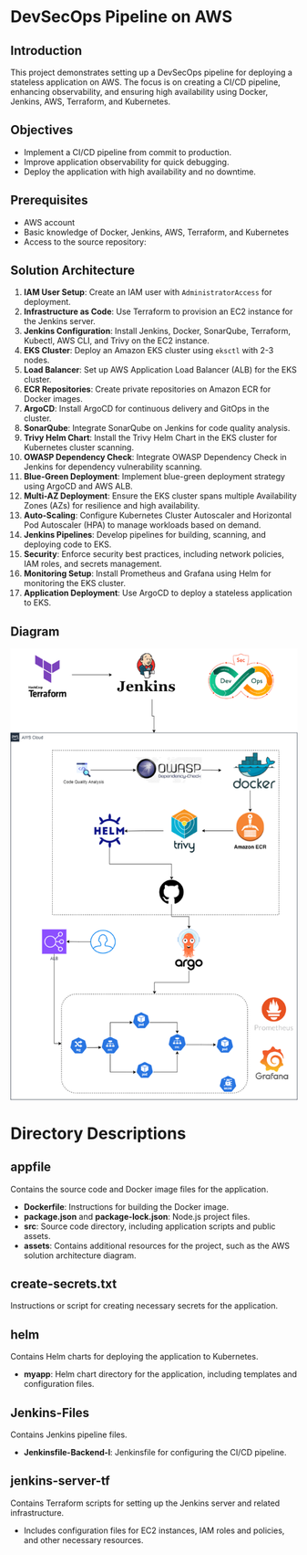# DevSecOps Pipeline on AWS

## Introduction

This project demonstrates setting up a DevSecOps pipeline for deploying a stateless application on AWS. The focus is on creating a CI/CD pipeline, enhancing observability, and ensuring high availability using Docker, Jenkins, AWS, Terraform, and Kubernetes.

## Objectives

- Implement a CI/CD pipeline from commit to production.
- Improve application observability for quick debugging.
- Deploy the application with high availability and no downtime.

## Prerequisites

- AWS account
- Basic knowledge of Docker, Jenkins, AWS, Terraform, and Kubernetes
- Access to the source repository:

## Solution Architecture

1. **IAM User Setup**: Create an IAM user with `AdministratorAccess` for deployment.
2. **Infrastructure as Code**: Use Terraform to provision an EC2 instance for the Jenkins server.
3. **Jenkins Configuration**: Install Jenkins, Docker, SonarQube, Terraform, Kubectl, AWS CLI, and Trivy on the EC2 instance.
4. **EKS Cluster**: Deploy an Amazon EKS cluster using `eksctl` with 2-3 nodes.
5. **Load Balancer**: Set up AWS Application Load Balancer (ALB) for the EKS cluster.
6. **ECR Repositories**: Create private repositories on Amazon ECR for Docker images.
7. **ArgoCD**: Install ArgoCD for continuous delivery and GitOps in the cluster.
8. **SonarQube**: Integrate SonarQube on Jenkins for code quality analysis.
9. **Trivy Helm Chart**: Install the Trivy Helm Chart in the EKS cluster for Kubernetes cluster scanning.
10. **OWASP Dependency Check**: Integrate OWASP Dependency Check in Jenkins for dependency vulnerability scanning.
11. **Blue-Green Deployment**: Implement blue-green deployment strategy using ArgoCD and AWS ALB.
12. **Multi-AZ Deployment**: Ensure the EKS cluster spans multiple Availability Zones (AZs) for resilience and high availability.
13. **Auto-Scaling**: Configure Kubernetes Cluster Autoscaler and Horizontal Pod Autoscaler (HPA) to manage workloads based on demand.
14. **Jenkins Pipelines**: Develop pipelines for building, scanning, and deploying code to EKS.
15. **Security**: Enforce security best practices, including network policies, IAM roles, and secrets management.
16. **Monitoring Setup**: Install Prometheus and Grafana using Helm for monitoring the EKS cluster.
17. **Application Deployment**: Use ArgoCD to deploy a stateless application to EKS.

## Diagram

![alt tag](https://github.com/luisjuan9697/microsvc/blob/main/assets/awsSolution.png)

# Directory Descriptions

## appfile
Contains the source code and Docker image files for the application.

- **Dockerfile**: Instructions for building the Docker image.
- **package.json** and **package-lock.json**: Node.js project files.
- **src**: Source code directory, including application scripts and public assets.
- **assets**: Contains additional resources for the project, such as the AWS solution architecture diagram.

## create-secrets.txt
Instructions or script for creating necessary secrets for the application.

## helm
Contains Helm charts for deploying the application to Kubernetes.

- **myapp**: Helm chart directory for the application, including templates and configuration files.

## Jenkins-Files
Contains Jenkins pipeline files.

- **Jenkinsfile-Backend-l**: Jenkinsfile for configuring the CI/CD pipeline.

## jenkins-server-tf
Contains Terraform scripts for setting up the Jenkins server and related infrastructure.

- Includes configuration files for EC2 instances, IAM roles and policies, and other necessary resources.
